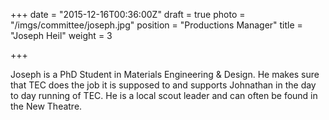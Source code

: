 +++
date = "2015-12-16T00:36:00Z"
draft = true
photo = "/imgs/committee/joseph.jpg"
position = "Productions Manager"
title = "Joseph Heil"
weight = 3

+++

Joseph is a PhD Student in Materials Engineering & Design. He makes sure that TEC does the job it is supposed to and supports Johnathan in the day to day running of TEC.
He is a local scout leader and can often be found in the New Theatre.
